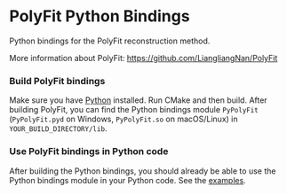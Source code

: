# PolyFit Python Bindings

Python bindings for the PolyFit reconstruction method.

More information about PolyFit:
https://github.com/LiangliangNan/PolyFit

### Build PolyFit bindings

Make sure you have [Python](https://www.python.org/downloads/) installed.
Run CMake and then build. After building PolyFit, you
can find the Python bindings module `PyPolyFit` (`PyPolyFit.pyd` on Windows, `PyPolyFit.so` on macOS/Linux) in
`YOUR_BUILD_DIRECTORY/lib`.

### Use PolyFit bindings in Python code

After building the Python bindings, you should already be able to use the Python bindings module in your Python code.
See the [examples](./Examples).
